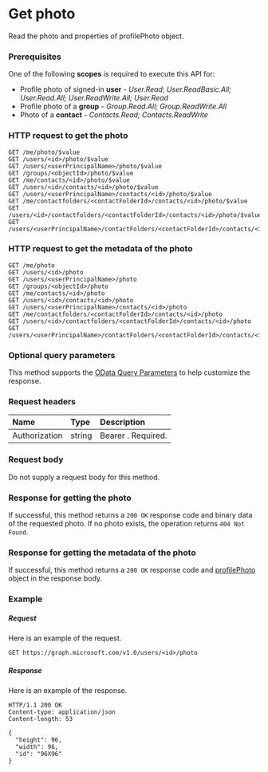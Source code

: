 # Get photo

Read the photo and properties of profilePhoto object.
### Prerequisites
One of the following **scopes** is required to execute this API for: 
* Profile photo of signed-in **user** - *User.Read; User.ReadBasic.All; User.Read.All; User.ReadWrite.All; User.Read*
* Profile photo of a **group** - *Group.Read.All; Group.ReadWrite.All* 
* Photo of a **contact** - *Contacts.Read; Contacts.ReadWrite* 
### HTTP request to get the photo
<!-- { "blockType": "ignored" } -->
```http
GET /me/photo/$value
GET /users/<id>/photo/$value
GET /users/<userPrincipalName>/photo/$value
GET /groups/<objectId>/photo/$value
GET /me/contacts/<id>/photo/$value
GET /users/<id>/contacts/<id>/photo/$value
GET /users/<userPrincipalName>/contacts/<id>/photo/$value
GET /me/contactfolders/<contactFolderId>/contacts/<id>/photo/$value
GET /users/<id>/contactfolders/<contactFolderId>/contacts/<id>/photo/$value
GET /users/<userPrincipalName>/contactFolders/<contactFolderId>/contacts/<id>/photo/$value
```
### HTTP request to get the metadata of the photo
<!-- { "blockType": "ignored" } -->
```http
GET /me/photo
GET /users/<id>/photo
GET /users/<userPrincipalName>/photo
GET /groups/<objectId>/photo
GET /me/contacts/<id>/photo
GET /users/<id>/contacts/<id>/photo
GET /users/<userPrincipalName>/contacts/<id>/photo
GET /me/contactfolders/<contactFolderId>/contacts/<id>/photo
GET /users/<id>/contactfolders/<contactFolderId>/contacts/<id>/photo
GET /users/<userPrincipalName>/contactFolders/<contactFolderId>/contacts/<id>/photo
```
### Optional query parameters
This method supports the [OData Query Parameters](http://graph.microsoft.io/docs/overview/query_parameters) to help customize the response.

### Request headers
| Name       | Type | Description|
|:-----------|:------|:----------|
| Authorization  | string  | Bearer <token>. Required. |

### Request body
Do not supply a request body for this method.
### Response for getting the photo
If successful, this method returns a `200 OK` response code and binary data of the requested photo.  If no photo exists, the operation returns `404 Not Found`.
### Response for getting the metadata of the photo
If successful, this method returns a `200 OK` response code and [profilePhoto](../resources/profilePhoto.md) object in the response body.
### Example
##### Request
Here is an example of the request.
<!-- {
  "blockType": "request",
  "name": "get_photo"
}-->
```http
GET https://graph.microsoft.com/v1.0/users/<id>/photo
```
##### Response
Here is an example of the response.
<!-- {
  "blockType": "response",
  "truncated": false,
  "@odata.type": "microsoft.graph.photo"
} -->
```http
HTTP/1.1 200 OK
Content-type: application/json
Content-length: 53

{
  "height": 96,
  "width": 96,
  "id": "96X96"
}
```

<!-- uuid: 8fcb5dbc-d5aa-4681-8e31-b001d5168d79
2015-10-25 14:57:30 UTC -->
<!-- {
  "type": "#page.annotation",
  "description": "Get photo",
  "keywords": "",
  "section": "documentation",
  "tocPath": ""
}-->